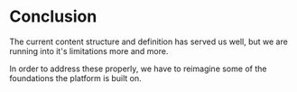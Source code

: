 # Conclusion

The current content structure and definition has served us well, but we are running into it's limitations more and more.

In order to address these properly, we have to reimagine some of the foundations the platform is built on.
